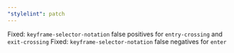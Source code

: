 ```yaml
---
"stylelint": patch
---
```


Fixed: `keyframe-selector-notation` false positives for `entry-crossing` and `exit-crossing`
Fixed: `keyframe-selector-notation` false negatives for `enter`
